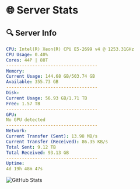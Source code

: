 # 🌐 Server Stats
## 🔍 Server Info
```yaml
CPU: Intel(R) Xeon(R) CPU E5-2699 v4 @ 1253.31GHz
CPU Usage: 0.40%
Cores: 44P | 88T
-----------------------------------
Memory:
Current Usage: 144.68 GB/503.74 GB
Available: 355.73 GB
-----------------------------------
Disk:
Current Usage: 56.93 GB/1.71 TB
Free: 1.57 TB
-----------------------------------
GPU:
No GPU detected
-----------------------------------
Network:
Current Transfer (Sent): 13.98 MB/s
Current Transfer (Received): 86.35 KB/s
Total Sent: 9.12 TB
Total Received: 93.13 GB
-----------------------------------
Uptime:
4d 19h 48m 47s
```
![GitHub Stats](https://img.shields.io/badge/Updated-2025-03-12_17:11:36-blue)